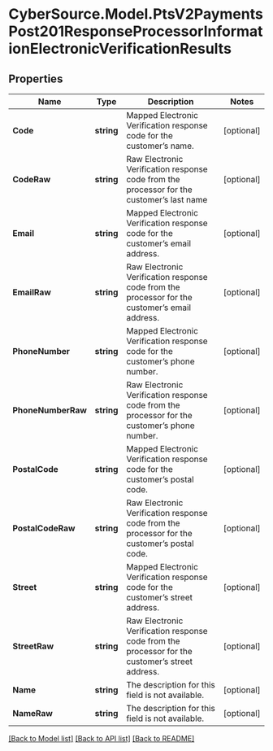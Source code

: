 # CyberSource.Model.PtsV2PaymentsPost201ResponseProcessorInformationElectronicVerificationResults
## Properties

Name | Type | Description | Notes
------------ | ------------- | ------------- | -------------
**Code** | **string** | Mapped Electronic Verification response code for the customer’s name.  | [optional] 
**CodeRaw** | **string** | Raw Electronic Verification response code from the processor for the customer’s last name | [optional] 
**Email** | **string** | Mapped Electronic Verification response code for the customer’s email address.  | [optional] 
**EmailRaw** | **string** | Raw Electronic Verification response code from the processor for the customer’s email address. | [optional] 
**PhoneNumber** | **string** | Mapped Electronic Verification response code for the customer’s phone number.  | [optional] 
**PhoneNumberRaw** | **string** | Raw Electronic Verification response code from the processor for the customer’s phone number. | [optional] 
**PostalCode** | **string** | Mapped Electronic Verification response code for the customer’s postal code.  | [optional] 
**PostalCodeRaw** | **string** | Raw Electronic Verification response code from the processor for the customer’s postal code. | [optional] 
**Street** | **string** | Mapped Electronic Verification response code for the customer’s street address.  | [optional] 
**StreetRaw** | **string** | Raw Electronic Verification response code from the processor for the customer’s street address. | [optional] 
**Name** | **string** | The description for this field is not available.  | [optional] 
**NameRaw** | **string** | The description for this field is not available. | [optional] 

[[Back to Model list]](../README.md#documentation-for-models) [[Back to API list]](../README.md#documentation-for-api-endpoints) [[Back to README]](../README.md)

